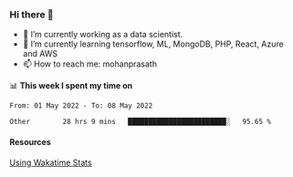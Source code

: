 ### Hi there 👋

- 🔭 I’m currently working as a data scientist.
- 🌱 I’m currently learning tensorflow, ML, MongoDB, PHP, React, Azure and AWS
- 📫 How to reach me: mohanprasath

📊 **This week I spent my time on**
<!--START_SECTION:waka-->

```text
From: 01 May 2022 - To: 08 May 2022

Other        28 hrs 9 mins   ████████████████████████░   95.65 %
```

<!--END_SECTION:waka-->

#### Resources
[Using Wakatime Stats](https://github.com/marketplace/actions/waka-readme)
